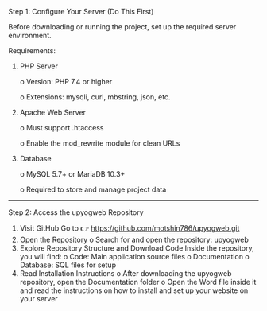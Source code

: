 Step 1: Configure Your Server (Do This First)

Before downloading or running the project, set up the required server environment.

Requirements:

1.	PHP Server

  	o	Version: PHP 7.4 or higher
  	
    o	Extensions: mysqli, curl, mbstring, json, etc.

3.	Apache Web Server

  	o	Must support .htaccess

    o	Enable the mod_rewrite module for clean URLs


4.	Database

    o	MySQL 5.7+ or MariaDB 10.3+

    o	Required to store and manage project data
________________________________________
Step 2: Access the upyogweb Repository
1.	Visit GitHub
Go to 👉 https://github.com/motshin786/upyogweb.git
2.	Open the Repository
o	Search for and open the repository: upyogweb
3.	Explore Repository Structure and Download Code
Inside the repository, you will find:
o	Code: Main application source files
o	Documentation
o	Database: SQL files for setup
4.	Read Installation Instructions
o	After downloading the upyogweb repository, open the Documentation folder
o	Open the Word file inside it and read the instructions on how to install and set up your website on your server

